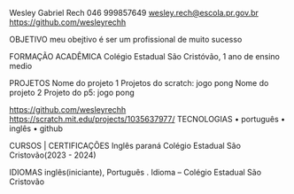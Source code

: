 Wesley Gabriel Rech
046 999857649
wesley.rech@escola.pr.gov.br
https://github.com/wesleyrechh


OBJETIVO
meu obejtivo é ser um profissional de muito sucesso


FORMAÇÃO ACADÊMICA
Colégio Estadual São Cristóvão, 1 ano de ensino medio


PROJETOS 
Nome do projeto 1 
Projetos do scratch: jogo pong
Nome do projeto 2
Projeto do p5: jogo pong 

 https://github.com/wesleyrechh
 https://scratch.mit.edu/projects/1035637977/
TECNOLOGIAS 
    • português 
    • inglês
    • github



CURSOS | CERTIFICAÇÕES
Inglês paraná Colégio Estadual São Cristovão(2023 - 2024)

IDIOMAS
inglês(iniciante), Português .
Idioma – Colégio Estadual São Cristovão 
